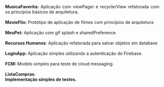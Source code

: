 <div align="justify">
  <b>MusicaFavorita:</b> Aplicação com viewPager e recyclerView refatorada com os princípios básicos de arquitetura.</br></br>
<b>MovieFlix:</b> Protótipo de aplicação de filmes com princípios de arquitetura</br><b><br>MeuPet:</b> Aplicação com gif splash e sharedPreference<br><br><b>Recursos Humanos</b>: Aplicação refatorada para salvar objetos em database<br><br><b>LoginApp: </b> Aplicação simples utilizando a autenticação do Firebase.</br></br><b>FCM: </b>Modelo simples para teste de cloud messaging.<br><br><b>ListaCompras:</br> Implementação simples de testes.
</div>
